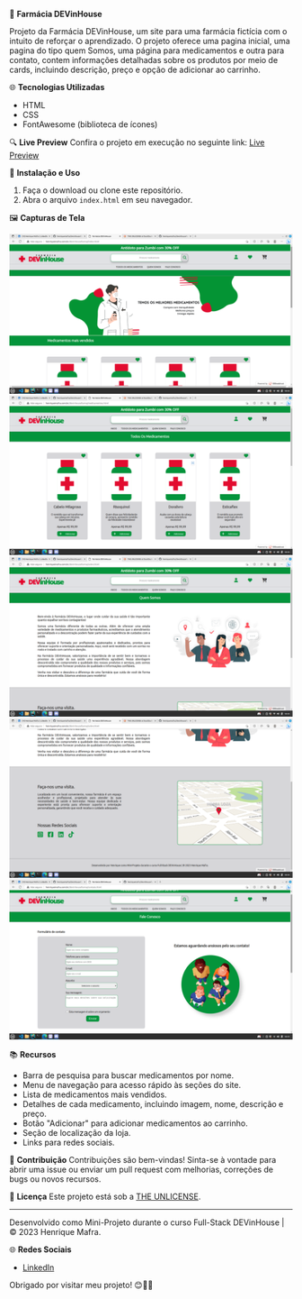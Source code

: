 📝 **Farmácia DEVinHouse**

Projeto da Farmácia DEVinHouse, um site para uma farmácia fictícia com o intuito de reforçar o aprendizado. O projeto oferece uma pagina inicial, uma pagina do tipo quem Somos, uma página para medicamentos e outra para contato, contem informações detalhadas sobre os produtos por meio de cards, incluindo descrição, preço e opção de adicionar ao carrinho.

🌐 **Tecnologias Utilizadas**
- HTML
- CSS
- FontAwesome (biblioteca de ícones)

🔍 **Live Preview**
Confira o projeto em execução no seguinte link: [Live Preview](http://henriquemafra.com.br/devinhousefarma/index.html)

🔧 **Instalação e Uso**
1. Faça o download ou clone este repositório.
2. Abra o arquivo `index.html` em seu navegador.

🖼️ **Capturas de Tela**

![Captura de Tela](screenshots/screenshot1.png)
![Captura de Tela](screenshots/screenshot2.png)
![Captura de Tela](screenshots/screenshot3.png)
![Captura de Tela](screenshots/screenshot4.png)
![Captura de Tela](screenshots/screenshot5.png)

📚 **Recursos**
- Barra de pesquisa para buscar medicamentos por nome.
- Menu de navegação para acesso rápido às seções do site.
- Lista de medicamentos mais vendidos.
- Detalhes de cada medicamento, incluindo imagem, nome, descrição e preço.
- Botão "Adicionar" para adicionar medicamentos ao carrinho.
- Seção de localização da loja.
- Links para redes sociais.

📝 **Contribuição**
Contribuições são bem-vindas! Sinta-se à vontade para abrir uma issue ou enviar um pull request com melhorias, correções de bugs ou novos recursos.

📄 **Licença**
Este projeto está sob a [THE UNLICENSE](LICENSE).

---

Desenvolvido como Mini-Projeto durante o curso Full-Stack DEVinHouse | © 2023 Henrique Mafra.

🌐 **Redes Sociais**
- [LinkedIn](https://www.linkedin.com/in/henriquemafradev/)

Obrigado por visitar meu projeto! 😊🏥💊
